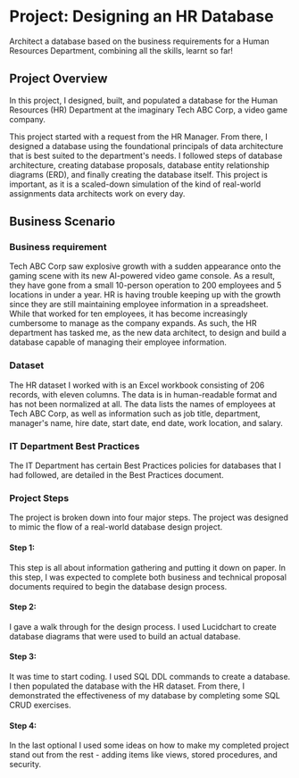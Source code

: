 # Project: Designing an HR Database
Architect a database based on the business requirements for a Human Resources Department, combining all the skills, learnt so far!

## Project Overview
In this project, I designed, built, and populated a database for the Human Resources (HR) Department at the imaginary Tech ABC Corp, a video game company. 

This project started with a request from the HR Manager. From there, I designed a database using the foundational principals of data architecture that is best suited to the department's needs. I followed steps of database architecture, creating database proposals, database entity relationship diagrams (ERD), and finally creating the database itself. This project is important, as it is a scaled-down simulation of the kind of real-world assignments data architects work on every day.

## Business Scenario

### Business requirement
Tech ABC Corp saw explosive growth with a sudden appearance onto the gaming scene with its new AI-powered video game console. As a result, they have gone from a small 10-person operation to 200 employees and 5 locations in under a year. HR is having trouble keeping up with the growth since they are still maintaining employee information in a spreadsheet. While that worked for ten employees, it has become increasingly cumbersome to manage as the company expands.
As such, the HR department has tasked me, as the new data architect, to design and build a database capable of managing their employee information.

### Dataset
The HR dataset I worked with is an Excel workbook consisting of 206 records, with eleven columns. The data is in human-readable format and has not been normalized at all. The data lists the names of employees at Tech ABC Corp, as well as information such as job title, department, manager's name, hire date, start date, end date, work location, and salary.

### IT Department Best Practices
The IT Department has certain Best Practices policies for databases that I had followed, are detailed in the Best Practices document.

### Project Steps
The project is broken down into four major steps. The project was designed to mimic the flow of a real-world database design project.

#### Step 1: 
This step is all about information gathering and putting it down on paper. In this step, I was expected to complete both business and technical proposal documents required to begin the database design process.

#### Step 2: 
I gave a walk through for the design process. I used Lucidchart to create database diagrams that were used to build an actual database.

#### Step 3: 
It was time to start coding. I used SQL DDL commands to create a database. I then populated the database with the HR dataset. From there, I demonstrated the effectiveness of my database by completing some SQL CRUD exercises.

#### Step 4: 
In the last optional I used some ideas on how to make my completed project stand out from the rest - adding items like views, stored procedures, and security.
